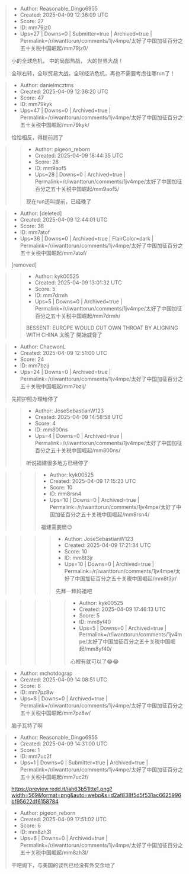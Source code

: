 > - Author: Reasonable_Dingo6955
> - Created: 2025-04-09 12:36:09 UTC
> - Score: 27
> - ID: mm79jz0
> - Ups=27 | Downs=0 | Submitter=true | Archived=true | Permalink=/r/iwanttorun/comments/1jv4mpe/太好了中国加征百分之五十关税中国崛起/mm79jz0/
>
> 小的全球危机， 中的局部热战， 大的世界大战！
> 
> 全球右转，全球贸易大战，全球经济危机，再也不需要考虑往哪run了！

> - Author: danielmcztms
> - Created: 2025-04-09 12:36:20 UTC
> - Score: 47
> - ID: mm79kyk
> - Ups=47 | Downs=0 | Archived=true | Permalink=/r/iwanttorun/comments/1jv4mpe/太好了中国加征百分之五十关税中国崛起/mm79kyk/
>
> 恰恰相反，得提前润了

>> - Author: pigeon_reborn
>> - Created: 2025-04-09 18:44:35 UTC
>> - Score: 28
>> - ID: mm9aof5
>> - Ups=28 | Downs=0 | Archived=true | Permalink=/r/iwanttorun/comments/1jv4mpe/太好了中国加征百分之五十关税中国崛起/mm9aof5/
>>
>> 现在run还叫提前，已经晚了

> - Author: [deleted]
> - Created: 2025-04-09 12:44:01 UTC
> - Score: 36
> - ID: mm7atof
> - Ups=36 | Downs=0 | Archived=true | FlairColor=dark | Permalink=/r/iwanttorun/comments/1jv4mpe/太好了中国加征百分之五十关税中国崛起/mm7atof/
>
> [removed]

>> - Author: kyk00525
>> - Created: 2025-04-09 13:01:32 UTC
>> - Score: 5
>> - ID: mm7drmh
>> - Ups=5 | Downs=0 | Archived=true | Permalink=/r/iwanttorun/comments/1jv4mpe/太好了中国加征百分之五十关税中国崛起/mm7drmh/
>>
>> BESSENT: EUROPE WOULD CUT OWN THROAT BY ALIGNING WITH CHINA
>> 太晚了 開始威脅了

> - Author: ChaewonL
> - Created: 2025-04-09 12:51:00 UTC
> - Score: 24
> - ID: mm7bzij
> - Ups=24 | Downs=0 | Archived=true | Permalink=/r/iwanttorun/comments/1jv4mpe/太好了中国加征百分之五十关税中国崛起/mm7bzij/
>
> 先把护照办理给停了

>> - Author: JoseSebastianW123
>> - Created: 2025-04-09 14:58:58 UTC
>> - Score: 4
>> - ID: mm800ns
>> - Ups=4 | Downs=0 | Archived=true | Permalink=/r/iwanttorun/comments/1jv4mpe/太好了中国加征百分之五十关税中国崛起/mm800ns/
>>
>> 听说福建很多地方已经停了

>>> - Author: kyk00525
>>> - Created: 2025-04-09 17:15:23 UTC
>>> - Score: 10
>>> - ID: mm8rsn4
>>> - Ups=10 | Downs=0 | Archived=true | Permalink=/r/iwanttorun/comments/1jv4mpe/太好了中国加征百分之五十关税中国崛起/mm8rsn4/
>>>
>>> 福建需要麽😉

>>>> - Author: JoseSebastianW123
>>>> - Created: 2025-04-09 17:21:34 UTC
>>>> - Score: 10
>>>> - ID: mm8t3jr
>>>> - Ups=10 | Downs=0 | Archived=true | Permalink=/r/iwanttorun/comments/1jv4mpe/太好了中国加征百分之五十关税中国崛起/mm8t3jr/
>>>>
>>>> 先拜一拜妈祖吧

>>>>> - Author: kyk00525
>>>>> - Created: 2025-04-09 17:46:13 UTC
>>>>> - Score: 5
>>>>> - ID: mm8yf40
>>>>> - Ups=5 | Downs=0 | Archived=true | Permalink=/r/iwanttorun/comments/1jv4mpe/太好了中国加征百分之五十关税中国崛起/mm8yf40/
>>>>>
>>>>> 心裡有就可以了😂😂

> - Author: mchotdograp
> - Created: 2025-04-09 14:08:51 UTC
> - Score: 8
> - ID: mm7pz8w
> - Ups=8 | Downs=0 | Archived=true | Permalink=/r/iwanttorun/comments/1jv4mpe/太好了中国加征百分之五十关税中国崛起/mm7pz8w/
>
> 脑子瓦特了啊

> - Author: Reasonable_Dingo6955
> - Created: 2025-04-09 14:31:00 UTC
> - Score: 1
> - ID: mm7uc2f
> - Ups=1 | Downs=0 | Submitter=true | Archived=true | Permalink=/r/iwanttorun/comments/1jv4mpe/太好了中国加征百分之五十关税中国崛起/mm7uc2f/
>
> https://preview.redd.it/iah63b51ltte1.png?width=569&format=png&auto=webp&s=d2af838f5d5f531ac6625996bf95622df6158784

> - Author: pigeon_reborn
> - Created: 2025-04-09 17:51:02 UTC
> - Score: 6
> - ID: mm8zh3l
> - Ups=6 | Downs=0 | Archived=true | Permalink=/r/iwanttorun/comments/1jv4mpe/太好了中国加征百分之五十关税中国崛起/mm8zh3l/
>
> 干吧阁下，与美国的谈判已经没有外交余地了
